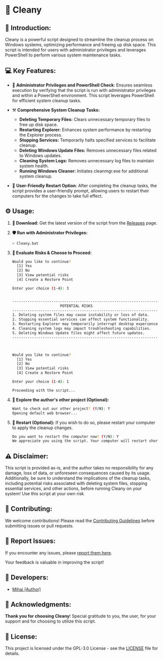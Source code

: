 # 🧹 Cleany

## 🚀 Introduction:
Cleany is a powerful script designed to streamline the cleanup process on Windows systems, optimizing performance and freeing up disk space. This script is intended for users with administrator privileges and leverages PowerShell to perform various system maintenance tasks.

## 💻 Key Features:
- 🔰 **Administrator Privileges and PowerShell Check**: Ensures seamless execution by verifying that the script is run with administrator privileges and within a PowerShell environment. This script leverages PowerShell for efficient system cleanup tasks.

- ⚒️ **Comprehensive System Cleanup Tasks:**
  - **Deleting Temporary Files:** Clears unnecessary temporary files to free up disk space.
  - **Restarting Explorer:** Enhances system performance by restarting the Explorer process.
  - **Stopping Services:** Temporarily halts specified services to facilitate cleanup.
  - **Deleting Windows Update Files:** Removes unnecessary files related to Windows updates.
  - **Cleaning System Logs:** Removes unnecessary log files to maintain system health.
  - **Running Windows Cleaner:** Initiates cleanmgr.exe for additional system cleanup.

- 🤝 **User-Friendly Restart Option**: After completing the cleanup tasks, the script provides a user-friendly prompt, allowing users to restart their computers for the changes to take full effect.

## ⚙️ Usage:
1. **📁 Download:**
Get the latest version of the script from the [Releases](https://github.com/M1HA15/Cleany/releases) page.

2. **🛡️ Run with Administrator Privileges:**
   ```bash
   > Cleany.bat
   ```

3. **🚨 Evaluate Risks & Choose to Proceed:**
   ```bash
   Would you like to continue?
     [1] Yes
     [2] No
     [3] View potential risks
     [4] Create a Restore Point

   Enter your choice (1-4): 3


   ---------------------------------------------------------------------
                         POTENTIAL RISKS
   ---------------------------------------------------------------------
   1. Deleting system files may cause instability or loss of data.
   2. Stopping essential services can affect system functionality.
   3. Restarting Explorer may temporarily interrupt desktop experience.
   4. Cleaning system logs may impact troubleshooting capabilities.
   5. Deleting Windows Update files might affect future updates.
   ---------------------------------------------------------------------



   Would you like to continue?
     [1] Yes
     [2] No
     [3] View potential risks
     [4] Create a Restore Point

   Enter your choice (1-4): 1

   Proceeding with the script...
   ```

4. **📢 Explore the author's other project (Optional):**
   ```bash
   Want to check out our other project? (Y/N): Y
   Opening default web browser...
   ```

5. **🌌 Restart (Optional):**
If you wish to do so, please restart your computer to apply the cleanup changes.
     ```bash
     Do you want to restart the computer now? (Y/N): Y
     We appreciate you using the script. Your computer will restart shortly!
     ```

## ⚠️ Disclaimer:
This script is provided as-is, and the author takes no responsibility for any damage, loss of data, or unforeseen consequences caused by its usage. Additionally, be sure to understand the implications of the cleanup tasks, including potential risks associated with deleting system files, stopping essential services, and other actions, before running Cleany on your system! Use this script at your own risk

## 📝 Contributing:
We welcome contributions! Please read the [Contributing Guidelines](https://github.com/M1HA15/Cleany/blob/main/CONTRIBUTING.md) before submitting issues or pull requests.

## 🚧 Report Issues:
If you encounter any issues, please [report them here](https://github.com/M1HA15/Cleany/issues).

Your feedback is valuable in improving the script!

## 🚀 Developers:
- [Mihai (Author)](https://github.com/M1HA15)

## 🙏 Acknowledgments:
**Thank you for choosing Cleany**! Special gratitude to you, the user, for your support and for choosing to utilize this script.

## 📃 License:
This project is licensed under the GPL-3.0 License - see the [LICENSE](https://github.com/M1HA15/Cleany/blob/main/LICENSE) file for details.
